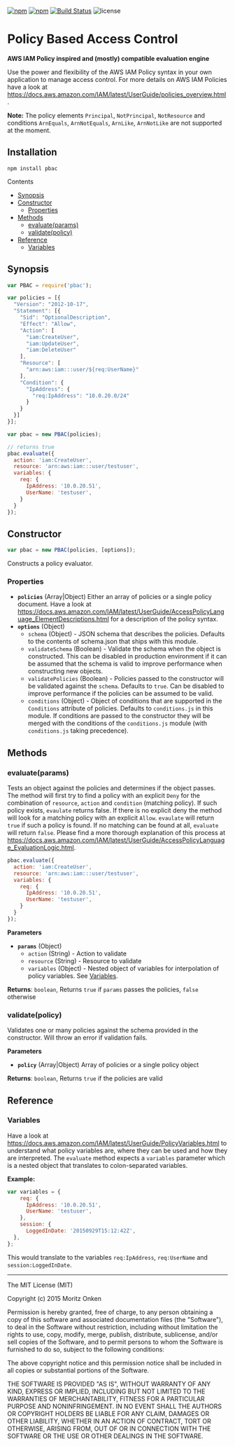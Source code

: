[![npm](http://img.shields.io/npm/v/pbac.svg?style=flat-square)](https://npmjs.org/package/pbac) [![npm](http://img.shields.io/npm/dm/pbac.svg?style=flat-square)](https://npmjs.org/package/pbac) [![Build Status](https://img.shields.io/travis/monken/node-pbac/master.svg?style=flat-square)](https://travis-ci.org/monken/node-pbac) ![license](https://img.shields.io/badge/license-mit-blue.svg?style=flat-square)

# Policy Based Access Control

**AWS IAM Policy inspired and (mostly) compatible evaluation engine**

Use the power and flexibility of the AWS IAM Policy syntax in your own application to manage access control. For more details on AWS IAM Policies have a look at https://docs.aws.amazon.com/IAM/latest/UserGuide/policies_overview.html.

**Note:** The policy elements `Principal`, `NotPrincipal`, `NotResource` and  conditions `ArnEquals`, `ArnNotEquals`, `ArnLike`, `ArnNotLike` are not supported at the moment.

## Installation

```
npm install pbac
```

<!-- START doctoc generated TOC please keep comment here to allow auto update -->
<!-- DON'T EDIT THIS SECTION, INSTEAD RE-RUN doctoc TO UPDATE -->
Contents

- [Synopsis](#synopsis)
- [Constructor](#constructor)
  - [Properties](#properties)
- [Methods](#methods)
  - [evaluate(params)](#evaluateparams)
  - [validate(policy)](#validatepolicy)
- [Reference](#reference)
  - [Variables](#variables)

<!-- END doctoc generated TOC please keep comment here to allow auto update -->

## Synopsis

```javascript
var PBAC = require('pbac');

var policies = [{
  "Version": "2012-10-17",
  "Statement": [{
    "Sid": "OptionalDescription",
    "Effect": "Allow",
    "Action": [
      "iam:CreateUser",
      "iam:UpdateUser",
      "iam:DeleteUser"
    ],
    "Resource": [
      "arn:aws:iam:::user/${req:UserName}"
    ],
    "Condition": {
      "IpAddress": {
        "req:IpAddress": "10.0.20.0/24"
      }
    }
  }]
}];

var pbac = new PBAC(policies);

// returns true
pbac.evaluate({
  action: 'iam:CreateUser',
  resource: 'arn:aws:iam:::user/testuser',
  variables: {
    req: {
      IpAddress: '10.0.20.51',
      UserName: 'testuser',
    }
  }
});
```

## Constructor

```javascript
var pbac = new PBAC(policies, [options]);
```

Constructs a policy evaluator.

### Properties


* **`policies`** (Array|Object)
  Either an array of policies or a single policy document. Have a look at https://docs.aws.amazon.com/IAM/latest/UserGuide/AccessPolicyLanguage_ElementDescriptions.html for a description of the policy syntax.
* **`options`** (Object)
    * `schema` (Object) - JSON schema that describes the policies. Defaults to the contents of schema.json that ships with this module.
    * `validateSchema` (Boolean) - Validate the schema when the object is constructed. This can be disabled in production environment if it can be assumed that the schema is valid to improve performance when constructing new objects.
    * `validatePolicies` (Boolean) - Policies passed to the constructor will be validated against the `schema`. Defaults to `true`. Can be disabled to improve performance if the policies can be assumed to be valid.
    * `conditions` (Object) - Object of conditions that are supported in the `Conditions` attribute of policies. Defaults to `conditions.js` in this module. If conditions are passed to the constructor they will be merged with the conditions of the `conditions.js` module (with `conditions.js` taking precedence).


## Methods


### evaluate(params)

Tests an object against the policies and determines if the object passes.
The method will first try to find a policy with an explicit `Deny` for the combination of
`resource`, `action` and `condition` (matching policy). If such policy exists, `evaulate` returns false.
If there is no explicit deny the method will look for a matching policy with an explicit `Allow`.
`evaulate` will return `true` if such a policy is found. If no matching can be found at all,
`evaluate` will return `false`. Please find a more thorough explanation of this process at https://docs.aws.amazon.com/IAM/latest/UserGuide/AccessPolicyLanguage_EvaluationLogic.html.

```javascript
pbac.evaluate({
  action: 'iam:CreateUser',
  resource: 'arn:aws:iam:::user/testuser',
  variables: {
    req: {
      IpAddress: '10.0.20.51',
      UserName: 'testuser',
    }
  }
});
```

**Parameters**

* **`params`** (Object)
    * `action` (String) - Action to validate
    * `resource` (String) - Resource to validate
    * `variables` (Object) - Nested object of variables for interpolation of policy variables. See [Variables](#variables).

**Returns**: `boolean`, Returns `true` if `params` passes the policies, `false` otherwise

### validate(policy)

Validates one or many policies against the schema provided in the constructor.
Will throw an error if validation fails.

**Parameters**

* **`policy`** (Array|Object)
  Array of policies or a single policy object

**Returns**: `boolean`, Returns `true` if the policies are valid


## Reference

### Variables

Have a look at https://docs.aws.amazon.com/IAM/latest/UserGuide/PolicyVariables.html to understand what policy variables are, where they can be used and how they are interpreted. The `evaluate` method expects a `variables` parameter which is a nested object that translates to colon-separated variables.

**Example:**

```javascript
var variables = {
    req: {
      IpAddress: '10.0.20.51',
      UserName: 'testuser',
    },
    session: {
      LoggedInDate: '20150929T15:12:42Z',
  },
};
```

This would translate to the variables `req:IpAddress`, `req:UserName` and `session:LoggedInDate`.


* * *

The MIT License (MIT)

Copyright (c) 2015 Moritz Onken

Permission is hereby granted, free of charge, to any person obtaining a copy
of this software and associated documentation files (the "Software"), to deal
in the Software without restriction, including without limitation the rights
to use, copy, modify, merge, publish, distribute, sublicense, and/or sell
copies of the Software, and to permit persons to whom the Software is
furnished to do so, subject to the following conditions:

The above copyright notice and this permission notice shall be included in all
copies or substantial portions of the Software.

THE SOFTWARE IS PROVIDED "AS IS", WITHOUT WARRANTY OF ANY KIND, EXPRESS OR
IMPLIED, INCLUDING BUT NOT LIMITED TO THE WARRANTIES OF MERCHANTABILITY,
FITNESS FOR A PARTICULAR PURPOSE AND NONINFRINGEMENT. IN NO EVENT SHALL THE
AUTHORS OR COPYRIGHT HOLDERS BE LIABLE FOR ANY CLAIM, DAMAGES OR OTHER
LIABILITY, WHETHER IN AN ACTION OF CONTRACT, TORT OR OTHERWISE, ARISING FROM,
OUT OF OR IN CONNECTION WITH THE SOFTWARE OR THE USE OR OTHER DEALINGS IN THE
SOFTWARE.

